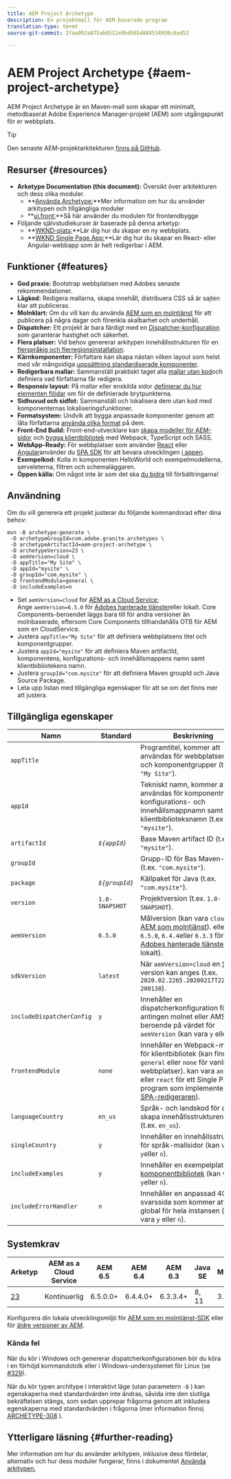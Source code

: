 ```yaml
---
title: AEM Project Archetype
description: En projektmall för AEM-baserade program
translation-type: tm+mt
source-git-commit: 2faa092a075ab0512e9bd5654884534936c0ad53

---
```



# AEM Project Archetype {#aem-project-archetype}

AEM Project Archetype är en Maven-mall som skapar ett minimalt, metodbaserat Adobe Experience Manager-projekt (AEM) som utgångspunkt för er webbplats.

>[!TIP]
>
>Den senaste AEM-projektarkitekturen [finns på GitHub](https://github.com/adobe/aem-project-archetype).

## Resurser {#resources}

* **Arketype Documentation (this document):** Översikt över arkitekturen och dess olika moduler.
   * **[Använda Archetype:](using.md)**Mer information om hur du använder arkitypen och tillgängliga moduler
   * **[ui.front:](uifrontend.md)**Så här använder du modulen för frontendbygge
* Följande självstudiekurser är baserade på denna arketyp:
   * **[WKND-plats:](https://docs.adobe.com/content/help/en/experience-manager-learn/getting-started-wknd-tutorial-develop/overview.html)**Lär dig hur du skapar en ny webbplats.
   * **[WKND Single Page App:](https://helpx.adobe.com/experience-manager/kt/sites/using/getting-started-spa-wknd-tutorial-develop.html)**Lär dig hur du skapar en React- eller Angular-webbapp som är helt redigerbar i AEM.

## Funktioner {#features}

* **God praxis:** Bootstrap webbplatsen med Adobes senaste rekommendationer.
* **Lågkod:** Redigera mallarna, skapa innehåll, distribuera CSS så är sajten klar att publiceras.
* **Molnklart:** Om du vill kan du använda [AEM som en molntjänst](https://docs.adobe.com/content/help/en/experience-manager-cloud-service/landing/home.html) för att publicera på några dagar och förenkla skalbarhet och underhåll.
* **Dispatcher:** Ett projekt är bara färdigt med en [Dispatcher-konfiguration](https://docs.adobe.com/content/help/en/experience-manager-dispatcher/using/dispatcher.html) som garanterar hastighet och säkerhet.
* **Flera platser:** Vid behov genererar arkitypen innehållsstrukturen för en [flerspråkig och flerregionsinstallation](https://docs.adobe.com/content/help/en/experience-manager-65/administering/introduction/msm.html).
* **Kärnkomponenter:** Författare kan skapa nästan vilken layout som helst med vår mångsidiga [uppsättning standardiserade komponenter](/help/introduction.md).
* **Redigerbara mallar:** Sammanställ praktiskt taget alla [mallar utan kod](https://docs.adobe.com/content/help/en/experience-manager-learn/sites/page-authoring/template-editor-feature-video-use.html)och definiera vad författarna får redigera.
* **Responsiv layout:** På mallar eller enskilda sidor [definierar du hur elementen flödar](https://docs.adobe.com/content/help/en/experience-manager-65/authoring/siteandpage/responsive-layout.html) om för de definierade brytpunkterna.
* **Sidhuvud och sidfot:** Sammanställ och lokalisera dem utan kod med komponenternas [](https://docs.adobe.com/content/help/en/experience-manager-core-components/using/get-started/localization.html)lokaliseringsfunktioner.
* **Formatsystem:** Undvik att bygga anpassade komponenter genom att låta författarna [använda olika format](https://docs.adobe.com/content/help/en/experience-manager-learn/getting-started-wknd-tutorial-develop/style-system.html) på dem.
* **Front-End Build:** Front-end-utvecklare kan [skapa modeller för AEM-sidor](uifrontend.md#webpack-dev-server) och [bygga klientbibliotek](uifrontend.md) med Webpack, TypeScript och SASS.
* **WebApp-Ready:** För webbplatser som använder [React](uifrontend-react.md) eller [Angular](uifrontend-angular.md)använder du [SPA SDK](https://docs.adobe.com/content/help/en/experience-manager-64/developing/headless/spas/spa-architecture.html) för att bevara utvecklingen [i appen](https://docs.adobe.com/content/help/en/experience-manager-learn/sites/spa-editor/spa-editor-framework-feature-video-use.html).
* **Exempelkod:** Kolla in komponenten HelloWorld och exempelmodellerna, serveleterna, filtren och schemaläggaren.
* **Öppen källa:** Om något inte är som det ska [du bidra](https://github.com/adobe/aem-core-wcm-components/blob/master/CONTRIBUTING.md) till förbättringarna!

## Användning

Om du vill generera ett projekt justerar du följande kommandorad efter dina behov:

```
mvn -B archetype:generate \
 -D archetypeGroupId=com.adobe.granite.archetypes \
 -D archetypeArtifactId=aem-project-archetype \
 -D archetypeVersion=23 \
 -D aemVersion=cloud \
 -D appTitle="My Site" \
 -D appId="mysite" \
 -D groupId="com.mysite" \
 -D frontendModule=general \
 -D includeExamples=n
```

* Set `aemVersion=cloud` for [AEM as a Cloud Service](https://docs.adobe.com/content/help/en/experience-manager-cloud-service/landing/home.html);\
   Ange `aemVersion=6.5.0` för [Adobes hanterade tjänster](https://github.com/adobe/aem-project-archetype/tree/master/src/main/archetype/dispatcher.ams)eller lokalt.
Core Components-beroendet läggs bara till för andra versioner än molnbaserade, eftersom Core Components tillhandahålls OTB för AEM som en CloudService.
* Justera `appTitle="My Site"` för att definiera webbplatsens titel och komponentgrupper.
* Justera `appId="mysite"` för att definiera Maven artifactId, komponentens, konfigurations- och innehållsmappens namn samt klientbibliotekens namn.
* Justera `groupId="com.mysite"` för att definiera Maven groupId och Java Source Package.
* Leta upp listan med tillgängliga egenskaper för att se om det finns mer att justera.

## Tillgängliga egenskaper

| Namn | Standard | Beskrivning |
--------------------------|----------------|--------------------
| `appTitle` |  | Programtitel, kommer att användas för webbplatsens titel och komponentgrupper (t.ex. `"My Site"`). |
| `appId` |  | Tekniskt namn, kommer att användas för komponentnamn, konfigurations- och innehållsmappnamn samt klientbiblioteksnamn (t.ex. `"mysite"`). |
| `artifactId` | *`${appId}`* | Base Maven artifact ID (t.ex. `"mysite"`). |
| `groupId` |  | Grupp-ID för Bas Maven-grupp (t.ex. `"com.mysite"`). |
| `package` | *`${groupId}`* | Källpaket för Java (t.ex. `"com.mysite"`). |
| `version` | `1.0-SNAPSHOT` | Projektversion (t.ex. `1.0-SNAPSHOT`). |
| `aemVersion` | `6.5.0` | Målversion (kan vara `cloud` för [AEM som molntjänst](https://docs.adobe.com/content/help/en/experience-manager-cloud-service/landing/home.html)). eller `6.5.0`, `6.4.4`eller `6.3.3` för [Adobes hanterade tjänster](https://github.com/adobe/aem-project-archetype/tree/master/src/main/archetype/dispatcher.ams) eller lokalt). |
| `sdkVersion` | `latest` | När `aemVersion=cloud` en [SDK](https://docs.adobe.com/content/help/en/experience-manager-cloud-service/implementing/developing/aem-as-a-cloud-service-sdk.html) -version kan anges (t.ex. `2020.02.2265.20200217T222518Z-200130`). |
| `includeDispatcherConfig` | `y` | Innehåller en dispatcherkonfiguration för antingen molnet eller AMS/lokal, beroende på värdet för `aemVersion` (kan vara `y` eller `n`). |
| `frontendModule` | `none` | Innehåller en Webpack-modul för klientbibliotek (kan finnas `general` eller `none` för vanliga webbplatser). kan vara `angular` eller `react` för ett Single Page-program som implementerar [SPA-redigeraren](https://docs.adobe.com/content/help/en/experience-manager-65/developing/headless/spas/spa-overview.html)). |
| `languageCountry` | `en_us` | Språk- och landskod för att skapa innehållsstrukturen från (t.ex. `en_us`). |
| `singleCountry` | `y` | Innehåller en innehållsstruktur för språk-mallsidor (kan vara `y`eller `n`). |
| `includeExamples` | `y` | Innehåller en exempelplats för [komponentbibliotek](https://www.aemcomponents.dev/) (kan vara `y`eller `n`). |
| `includeErrorHandler` | `n` | Innehåller en anpassad 404-svarssida som kommer att vara global för hela instansen (kan vara `y` eller `n`). |

## Systemkrav

| Arketyp | AEM as a Cloud Service | AEM 6.5 | AEM 6.4 | AEM 6.3 | Java SE | Maven |
---------|---------|---------|---------|---------|---------|---------
| [23](https://github.com/adobe/aem-project-archetype/releases/tag/aem-project-archetype-23) | Kontinuerlig | 6.5.0.0+ | 6.4.4.0+ | 6.3.3.4+ | 8, 11 | 3.3.9+ |

Konfigurera din lokala utvecklingsmiljö för [AEM som en molntjänst-SDK](https://docs.adobe.com/content/help/en/experience-manager-learn/cloud-service/local-development-environment-set-up/overview.html) eller för [äldre versioner av AEM](https://docs.adobe.com/content/help/en/experience-manager-learn/foundation/development/set-up-a-local-aem-development-environment.html).

### Kända fel

När du kör i Windows och genererar dispatcherkonfigurationen bör du köra i en förhöjd kommandotolk eller i Windows-undersystemet för Linux (se [#329](https://github.com/adobe/aem-project-archetype/issues/329)).

När du kör typen architype i interaktivt läge (utan parametern `-B` ) kan egenskaperna med standardvärden inte ändras, såvida inte den slutliga bekräftelsen stängs, som sedan upprepar frågorna genom att inkludera egenskaperna med standardvärden i frågorna (mer information finns[i ARCHETYPE-308](https://issues.apache.org/jira/browse/ARCHETYPE-308) ).

## Ytterligare läsning {#further-reading}

Mer information om hur du använder arkitypen, inklusive dess fördelar, alternativ och hur dess moduler fungerar, finns i dokumentet [Använda arkitypen.](using.md)